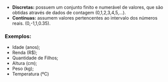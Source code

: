 *  **Discretas:**  possuem um conjunto finito e numerável de valores, que são obtidas através de dados de contagem (0,1,2,3,4,5,...).
*  **Contínuas:**  assumem valores pertencentes ao intervalo dos números reais. (0,-1,1,0.35).

### Exemplos:
* Idade (anos);
* Renda (R$);
* Quantidade de Filhos;
* Altura (cm);
* Peso (kg);
* Temperatura (ºC)